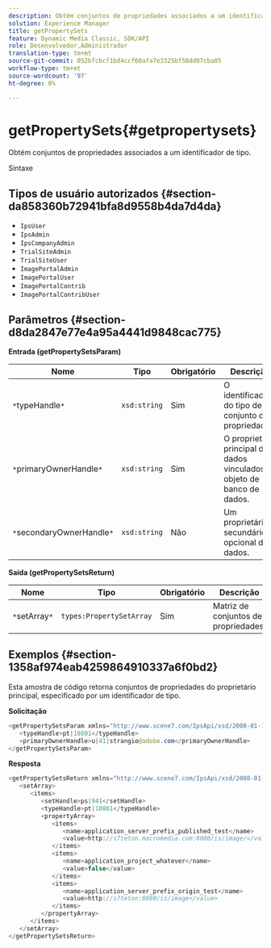 ```yaml
---
description: Obtém conjuntos de propriedades associados a um identificador de tipo.
solution: Experience Manager
title: getPropertySets
feature: Dynamic Media Classic, SDK/API
role: Desenvolvedor,Administrador
translation-type: tm+mt
source-git-commit: 052bfcbcf1bd4ccf60afa7e3325bf58dd07cba85
workflow-type: tm+mt
source-wordcount: '97'
ht-degree: 0%

---
```



# getPropertySets{#getpropertysets}

Obtém conjuntos de propriedades associados a um identificador de tipo.

Sintaxe

## Tipos de usuário autorizados {#section-da858360b72941bfa8d9558b4da7d4da}

* `IpsUser`
* `IpsAdmin`
* `IpsCompanyAdmin`
* `TrialSiteAdmin`
* `TrialSiteUser`
* `ImagePortalAdmin`
* `ImagePortalUser`
* `ImagePortalContrib`
* `ImagePortalContribUser`

## Parâmetros {#section-d8da2847e77e4a95a4441d9848cac775}

**Entrada (getPropertySetsParam)**

| Nome | Tipo | Obrigatório | Descrição |
|---|---|---|---|
| `*`typeHandle`*` | `xsd:string` | Sim | O identificador do tipo de conjunto de propriedades. |
| `*`primaryOwnerHandle`*` | `xsd:string` | Sim | O proprietário principal dos dados vinculados ao objeto de banco de dados. |
| `*`secondaryOwnerHandle`*` | `xsd:string` | Não | Um proprietário secundário opcional dos dados. |

**Saída (getPropertySetsReturn)**

| Nome | Tipo | Obrigatório | Descrição |
|---|---|---|---|
| `*`setArray`*` | `types:PropertySetArray` | Sim | Matriz de conjuntos de propriedades. |

## Exemplos {#section-1358af974eab4259864910337a6f0bd2}

Esta amostra de código retorna conjuntos de propriedades do proprietário principal, especificado por um identificador de tipo.

**Solicitação**

```java
<getPropertySetsParam xmlns="http://www.scene7.com/IpsApi/xsd/2008-01-15">
   <typeHandle>pt|10801</typeHandle>
   <primaryOwnerHandle>u|41|strangio@adobe.com</primaryOwnerHandle>
</getPropertySetsParam>
```

**Resposta**

```java
<getPropertySetsReturn xmlns="http://www.scene7.com/IpsApi/xsd/2008-01-15">
   <setArray>
      <items>
         <setHandle>ps|941</setHandle>
         <typeHandle>pt|10801</typeHandle>
         <propertyArray>
            <items>
               <name>application_server_prefix_published_test</name>
               <value>http://s7teton.macromedia.com:8080/is/image/</value>
            </items>
            <items>
               <name>application_project_whatever</name>
               <value>false</value>
            </items>
            <items>
               <name>application_server_prefix_origin_test</name>
               <value>http://s7teton:8080/is/image</value>
            </items>
         </propertyArray>
      </items>
   </setArray>
</getPropertySetsReturn>
```


